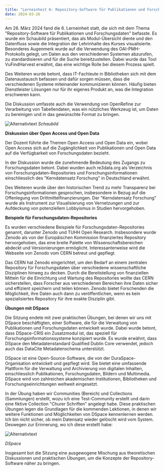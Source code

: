 ```yaml
---
title: "Lerneinheit 6: Repository-Software für Publikationen und Forschungsdaten 1/2"
date: 2024-03-26
---
```



Am 26. März 2024 fand die 6. Lerneinheit statt, die sich mit dem Thema "Repository-Software für Publikationen und Forschungsdaten" befasste. Es wurde ein Schaubild präsentiert, das als Modul-Übersicht diente und den Datenfluss sowie die Integration der Lehrinhalte des Kurses visualisierte. Besonderes Augenmerk wurde auf die Verwendung des OAI-PMH-Protokolls gelegt, um Daten aus den verschiedenen Systemen abzurufen, zu standardisieren und für die Suche bereitzustellen. Dabei wurde das Tool VuFindHarvest erwähnt, das eine wichtige Rolle bei diesem Prozess spielt.

Des Weiteren wurde betont, dass IT-Fachleute in Bibliotheken sich mit dem Datenaustausch befassen und dafür sorgen müssen, dass die verschiedenen Systeme miteinander kommunizieren können. Häufig bieten Dienstleister Lösungen nur für ihr eigenes Produkt an, was die Integration erschweren kann.

Die Diskussion umfasste auch die Verwendung von OpenRefine zur Verarbeitung von Tabellendaten, was ein nützliches Werkzeug ist, um Daten zu bereinigen und in das gewünschte Format zu bringen.

![Alternativtext](https://jonasbracchi.github.io/bain-lerntagebuch/images/schaubild.png)
*Schaubild*

**Diskussion über Open Access und Open Data**

Der Dozent führte die Themen Open Access und Open Data ein, wobei Open Access sich auf die Zugänglichkeit von Publikationen und Open Data auf die Verfügbarkeit von Forschungsdaten bezieht.

In der Diskussion wurde die zunehmende Bedeutung des Zugangs zu Forschungsdaten betont. Dabei wurden auch re3data.org als Verzeichnis von Forschungsdaten-Repositories und Forschungsinformationen einschliesslich des "Kerndatensatz Forschung" in Deutschland erwähnt.

Des Weiteren wurde über den historischen Trend zu mehr Transparenz bei Forschungsinformationen gesprochen, insbesondere in Bezug auf die Offenlegung von Drittmittelfinanzierungen. Der "Kerndatensatz Forschung" wurde als Instrument zur Visualisierung von Vernetzungen und zur Aufdeckung von potenziellem Lobbyismus in Studien hervorgehoben.

**Beispiele für Forschungsdaten-Repositories**

Es wurden verschiedene Beispiele für Forschungsdaten-Repositories genannt, darunter Zenodo und TUHH Open Research. Insbesondere wurde Zenodo als von der Europäischen Kommission finanziertes Repository hervorgehoben, das eine breite Palette von Wissenschaftsbereichen abdeckt und Versionierungen ermöglicht. Interessanterweise wird die Webseite von Zenodo vom CERN betreut und gepflegt.

Das CERN hat Zenodo eingerichtet, um den Bedarf an einem zentralen Repository für Forschungsdaten über verschiedene wissenschaftliche Disziplinen hinweg zu decken. Durch die Bereitstellung von finanziellen Mitteln für die Einrichtung und Wartung des Repositories wollte das CERN sicherstellen, dass Forscher aus verschiedenen Bereichen ihre Daten sicher und effizient speichern und teilen können. Zenodo bietet Forschenden die Möglichkeit, ihre Daten auch dann zu veröffentlichen, wenn es kein spezialisiertes Repository für ihre exakte Disziplin gibt.

**Übungen mit DSpace**

Die Sitzung endete mit zwei praktischen Übungen, bei denen wir uns mit DSpace beschäftigten, einer Software, die für die Verwaltung von Publikationen und Forschungsdaten entwickelt wurde. Dabei wurde betont, dass DSpace-CRIS ein Zusatzmodul ist, das speziell für Forschungsinformationssysteme konzipiert wurde. Es wurde erwähnt, dass DSpace den Metadatenstandard Qualified Dublin Core verwendet, jedoch auch das DataCite Metadatenschema unterstützt. 

DSpace ist eine Open-Source-Software, die von der DuraSpace-Organisation entwickelt und gepflegt wird. Sie bietet eine umfassende Plattform für die Verwaltung und Archivierung von digitalen Inhalten, einschliesslich Publikationen, Forschungsdaten, Bildern und Multimedia. DSpace wird von zahlreichen akademischen Institutionen, Bibliotheken und Forschungseinrichtungen weltweit eingesetzt.

In der Übung haben wir Communities (Bereich) und Collections (Sammlungen) erstellt, wozu ich eine Test-Community erstellt und darin eine fiktive Collection "Churer Schriften" angelegt habe. Diese praktischen Übungen legen die Grundlagen für die kommenden Lektionen, in denen wir weitere Funktionen und Möglichkeiten von DSpace kennenlernen werden. Ich bin nicht sicher, ob mein Datensatz wieder gelöscht wird vom System. Deswegen zur Erinnerung, wo ich diese erstellt habe:

![Alternativtext](https://jonasbracchi.github.io/bain-lerntagebuch/images/dspace.png)

*DSpace*


Insgesamt bot die Sitzung eine ausgewogene Mischung aus theoretischen Diskussionen und praktischen Übungen, um die Konzepte der Repository-Software näher zu bringen.

